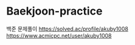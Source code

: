 # Baekjoon-practice
백준 문제풀이
https://solved.ac/profile/akuby1008
https://www.acmicpc.net/user/akuby1008
